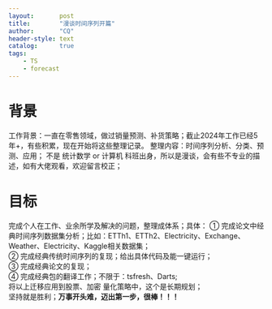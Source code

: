 ```yaml
---
layout:       post
title:        "漫谈时间序列开篇"
author:       "CQ"
header-style: text
catalog:      true
tags:
    - TS
    - forecast
---
```

# 背景
工作背景：一直在零售领域，做过销量预测、补货策略；截止2024年工作已经5年+，有些积累，现在开始将这些整理记录。
整理内容：时间序列分析、分类、预测、应用；
不是 统计数学 or 计算机 科班出身，所以是漫谈，会有些不专业的描述，如有大佬观看，欢迎留言校正；
# 目标
完成个人在工作、业余所学及解决的问题，整理成体系；具体：
    ① 完成论文中经典时间序列数据集分析；比如：ETTh1、ETTh2、Electricity、Exchange、Weather、Electricity、Kaggle相关数据集；<br>
    ② 完成经典传统时间序列的复现；给出具体代码及能一键运行； <br>
    ③ 完成经典论文的复现； <br>
    ④ 完成经典包的翻译工作；不限于：tsfresh、Darts; </br>
将以上迁移应用到股票、加密 量化策略中，这个是长期规划； </br>
坚持就是胜利；**万事开头难，迈出第一步，很棒！！！**

